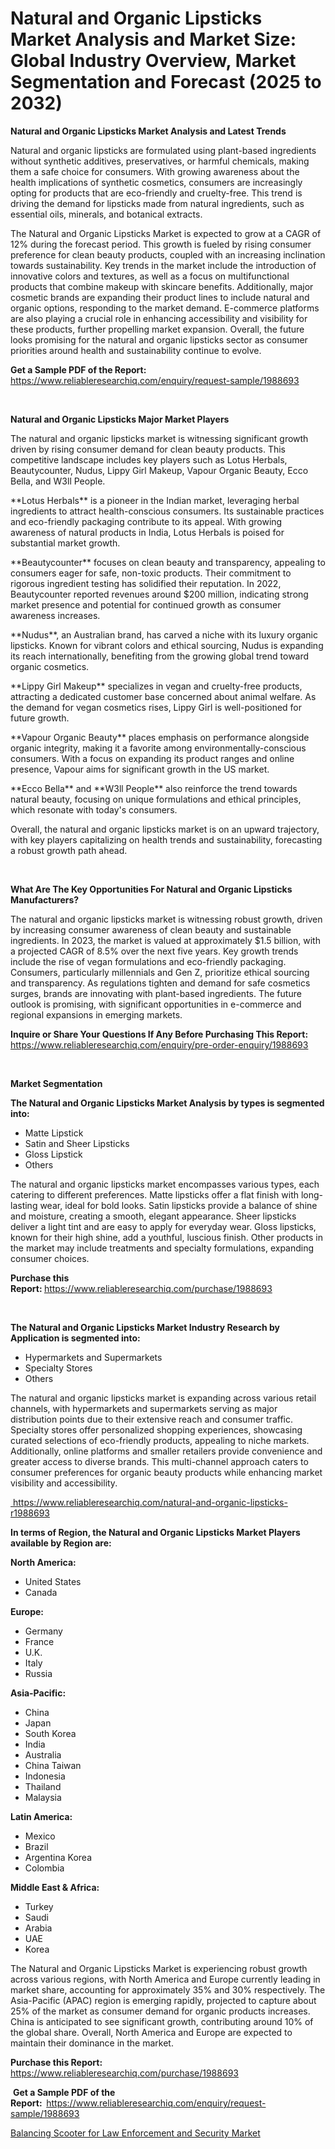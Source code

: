 <p><h1>Natural and Organic Lipsticks Market Analysis and Market Size: Global Industry Overview, Market Segmentation and Forecast (2025 to 2032)</h1></p><p><strong>Natural and Organic Lipsticks Market Analysis and Latest Trends</strong></p>
<p><p>Natural and organic lipsticks are formulated using plant-based ingredients without synthetic additives, preservatives, or harmful chemicals, making them a safe choice for consumers. With growing awareness about the health implications of synthetic cosmetics, consumers are increasingly opting for products that are eco-friendly and cruelty-free. This trend is driving the demand for lipsticks made from natural ingredients, such as essential oils, minerals, and botanical extracts.</p><p>The Natural and Organic Lipsticks Market is expected to grow at a CAGR of 12% during the forecast period. This growth is fueled by rising consumer preference for clean beauty products, coupled with an increasing inclination towards sustainability. Key trends in the market include the introduction of innovative colors and textures, as well as a focus on multifunctional products that combine makeup with skincare benefits. Additionally, major cosmetic brands are expanding their product lines to include natural and organic options, responding to the market demand. E-commerce platforms are also playing a crucial role in enhancing accessibility and visibility for these products, further propelling market expansion. Overall, the future looks promising for the natural and organic lipsticks sector as consumer priorities around health and sustainability continue to evolve.</p></p>
<p><strong>Get a Sample PDF of the Report:&nbsp;</strong> <a href="https://www.reliableresearchiq.com/enquiry/request-sample/1988693?utm_campaign=2101&utm_medium=2&utm_source=Github&utm_content=ia&utm_term=10022025&utm_id=natural-and-organic-lipsticks">https://www.reliableresearchiq.com/enquiry/request-sample/1988693</a></p>
<p>&nbsp;</p>
<p><strong>Natural and Organic Lipsticks Major Market Players</strong></p>
<p><p>The natural and organic lipsticks market is witnessing significant growth driven by rising consumer demand for clean beauty products. This competitive landscape includes key players such as Lotus Herbals, Beautycounter, Nudus, Lippy Girl Makeup, Vapour Organic Beauty, Ecco Bella, and W3ll People.</p><p>**Lotus Herbals** is a pioneer in the Indian market, leveraging herbal ingredients to attract health-conscious consumers. Its sustainable practices and eco-friendly packaging contribute to its appeal. With growing awareness of natural products in India, Lotus Herbals is poised for substantial market growth.</p><p>**Beautycounter** focuses on clean beauty and transparency, appealing to consumers eager for safe, non-toxic products. Their commitment to rigorous ingredient testing has solidified their reputation. In 2022, Beautycounter reported revenues around $200 million, indicating strong market presence and potential for continued growth as consumer awareness increases.</p><p>**Nudus**, an Australian brand, has carved a niche with its luxury organic lipsticks. Known for vibrant colors and ethical sourcing, Nudus is expanding its reach internationally, benefiting from the growing global trend toward organic cosmetics.</p><p>**Lippy Girl Makeup** specializes in vegan and cruelty-free products, attracting a dedicated customer base concerned about animal welfare. As the demand for vegan cosmetics rises, Lippy Girl is well-positioned for future growth.</p><p>**Vapour Organic Beauty** places emphasis on performance alongside organic integrity, making it a favorite among environmentally-conscious consumers. With a focus on expanding its product ranges and online presence, Vapour aims for significant growth in the US market.</p><p>**Ecco Bella** and **W3ll People** also reinforce the trend towards natural beauty, focusing on unique formulations and ethical principles, which resonate with today's consumers.</p><p>Overall, the natural and organic lipsticks market is on an upward trajectory, with key players capitalizing on health trends and sustainability, forecasting a robust growth path ahead.</p></p>
<p>&nbsp;</p>
<p><strong>What Are The Key Opportunities For Natural and Organic Lipsticks Manufacturers?</strong></p>
<p><p>The natural and organic lipsticks market is witnessing robust growth, driven by increasing consumer awareness of clean beauty and sustainable ingredients. In 2023, the market is valued at approximately $1.5 billion, with a projected CAGR of 8.5% over the next five years. Key growth trends include the rise of vegan formulations and eco-friendly packaging. Consumers, particularly millennials and Gen Z, prioritize ethical sourcing and transparency. As regulations tighten and demand for safe cosmetics surges, brands are innovating with plant-based ingredients. The future outlook is promising, with significant opportunities in e-commerce and regional expansions in emerging markets.</p></p>
<p><strong>Inquire or Share Your Questions If Any Before Purchasing This Report:</strong> <a href="https://www.reliableresearchiq.com/enquiry/pre-order-enquiry/1988693?utm_campaign=2101&utm_medium=2&utm_source=Github&utm_content=ia&utm_term=10022025&utm_id=natural-and-organic-lipsticks">https://www.reliableresearchiq.com/enquiry/pre-order-enquiry/1988693</a></p>
<p>&nbsp;</p>
<p><strong>Market Segmentation</strong></p>
<p><strong>The Natural and Organic Lipsticks Market Analysis by types is segmented into:</strong></p>
<p><ul><li>Matte Lipstick</li><li>Satin and Sheer Lipsticks</li><li>Gloss Lipstick</li><li>Others</li></ul></p>
<p><p>The natural and organic lipsticks market encompasses various types, each catering to different preferences. Matte lipsticks offer a flat finish with long-lasting wear, ideal for bold looks. Satin lipsticks provide a balance of shine and moisture, creating a smooth, elegant appearance. Sheer lipsticks deliver a light tint and are easy to apply for everyday wear. Gloss lipsticks, known for their high shine, add a youthful, luscious finish. Other products in the market may include treatments and specialty formulations, expanding consumer choices.</p></p>
<p><strong>Purchase this Report:&nbsp;</strong><a href="https://www.reliableresearchiq.com/purchase/1988693?utm_campaign=2101&utm_medium=2&utm_source=Github&utm_content=ia&utm_term=10022025&utm_id=natural-and-organic-lipsticks">https://www.reliableresearchiq.com/purchase/1988693</a></p>
<p>&nbsp;</p>
<p><strong>The Natural and Organic Lipsticks Market Industry Research by Application is segmented into:</strong></p>
<p><ul><li>Hypermarkets and Supermarkets</li><li>Specialty Stores</li><li>Others</li></ul></p>
<p><p>The natural and organic lipsticks market is expanding across various retail channels, with hypermarkets and supermarkets serving as major distribution points due to their extensive reach and consumer traffic. Specialty stores offer personalized shopping experiences, showcasing curated selections of eco-friendly products, appealing to niche markets. Additionally, online platforms and smaller retailers provide convenience and greater access to diverse brands. This multi-channel approach caters to consumer preferences for organic beauty products while enhancing market visibility and accessibility.</p></p>
<p><a href="https://www.reliableresearchiq.com/natural-and-organic-lipsticks-r1988693?utm_campaign=2101&utm_medium=2&utm_source=Github&utm_content=ia&utm_term=10022025&utm_id=natural-and-organic-lipsticks">&nbsp;https://www.reliableresearchiq.com/natural-and-organic-lipsticks-r1988693</a></p>
<p><strong>In terms of Region, the Natural and Organic Lipsticks Market Players available by Region are:</strong></p>
<p>
    <p> <strong> North America: </strong>
        <ul>
            <li>United States</li>
            <li>Canada</li>
        </ul>
        </p> 
    <p> <strong> Europe: </strong>
        <ul>
            <li>Germany</li>
            <li>France</li>
            <li>U.K.</li>
            <li>Italy</li>
            <li>Russia</li>
        </ul>
        </p> 
    <p> <strong> Asia-Pacific: </strong>
        <ul>
            <li>China</li>
            <li>Japan</li>
            <li>South Korea</li>
            <li>India</li>
            <li>Australia</li>
            <li>China Taiwan</li>
            <li>Indonesia</li>
            <li>Thailand</li>
            <li>Malaysia</li>
        </ul>
        </p> 
    <p> <strong> Latin America: </strong>
        <ul>
            <li>Mexico</li>
            <li>Brazil</li>
            <li>Argentina Korea</li>
            <li>Colombia</li>
        </ul>
        </p> 
    <p> <strong> Middle East & Africa: </strong>
        <ul>
            <li>Turkey</li>
            <li>Saudi</li>
            <li>Arabia</li>
            <li>UAE</li>
            <li>Korea</li>
        </ul>
    </p>
    </p>
<p><p>The Natural and Organic Lipsticks Market is experiencing robust growth across various regions, with North America and Europe currently leading in market share, accounting for approximately 35% and 30% respectively. The Asia-Pacific (APAC) region is emerging rapidly, projected to capture about 25% of the market as consumer demand for organic products increases. China is anticipated to see significant growth, contributing around 10% of the global share. Overall, North America and Europe are expected to maintain their dominance in the market.</p></p>
<p><strong>Purchase this Report: </strong><a href="https://www.reliableresearchiq.com/purchase/1988693?utm_campaign=2101&utm_medium=2&utm_source=Github&utm_content=ia&utm_term=10022025&utm_id=natural-and-organic-lipsticks">https://www.reliableresearchiq.com/purchase/1988693</a></p>
<p>&nbsp;<strong>Get a Sample PDF of the Report:&nbsp;&nbsp;</strong><a href="https://www.reliableresearchiq.com/enquiry/request-sample/1988693?utm_campaign=2101&utm_medium=2&utm_source=Github&utm_content=ia&utm_term=10022025&utm_id=natural-and-organic-lipsticks">https://www.reliableresearchiq.com/enquiry/request-sample/1988693</a></p>
<p><strong></strong></p>
<p><p><a href="https://github.com/SanjidaMahmud54/Market-Research-Report-List-1/blob/main/balancing-scooter-for-law-enforcement-and-security-market.md?utm_campaign=2101&utm_medium=2&utm_source=Github&utm_content=ia&utm_term=10022025&utm_id=natural-and-organic-lipsticks">Balancing Scooter for Law Enforcement and Security Market</a></p></p>